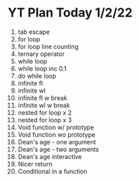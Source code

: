 # YT Plan Today 1/2/22

1. tab escape
2. for loop
3. for loop line counting
4. ternary operator
5. while loop
6. while loop inc 0.1
7. do while loop
8. infinite fl
9. infinite wl
10. infinite fl w break
11. infinite wl w break
12. nested for loop x 2
13. nested for loop x 3
14. Void function w/ prototype
15. Void function wo prototype
16. Dean's age - one argument
17. Dean's age - two arguments
18. Dean's age interactive
19. Nicer return
20. Conditional in a function

